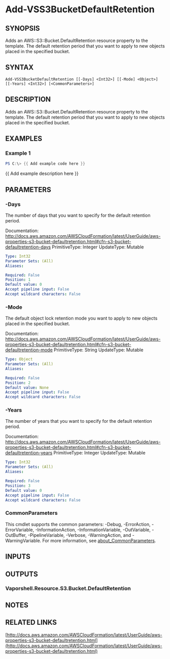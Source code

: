 # Add-VSS3BucketDefaultRetention

## SYNOPSIS
Adds an AWS::S3::Bucket.DefaultRetention resource property to the template.
The default retention period that you want to apply to new objects placed in the specified bucket.

## SYNTAX

```
Add-VSS3BucketDefaultRetention [[-Days] <Int32>] [[-Mode] <Object>] [[-Years] <Int32>] [<CommonParameters>]
```

## DESCRIPTION
Adds an AWS::S3::Bucket.DefaultRetention resource property to the template.
The default retention period that you want to apply to new objects placed in the specified bucket.

## EXAMPLES

### Example 1
```powershell
PS C:\> {{ Add example code here }}
```

{{ Add example description here }}

## PARAMETERS

### -Days
The number of days that you want to specify for the default retention period.

Documentation: http://docs.aws.amazon.com/AWSCloudFormation/latest/UserGuide/aws-properties-s3-bucket-defaultretention.html#cfn-s3-bucket-defaultretention-days
PrimitiveType: Integer
UpdateType: Mutable

```yaml
Type: Int32
Parameter Sets: (All)
Aliases:

Required: False
Position: 1
Default value: 0
Accept pipeline input: False
Accept wildcard characters: False
```

### -Mode
The default object lock retention mode you want to apply to new objects placed in the specified bucket.

Documentation: http://docs.aws.amazon.com/AWSCloudFormation/latest/UserGuide/aws-properties-s3-bucket-defaultretention.html#cfn-s3-bucket-defaultretention-mode
PrimitiveType: String
UpdateType: Mutable

```yaml
Type: Object
Parameter Sets: (All)
Aliases:

Required: False
Position: 2
Default value: None
Accept pipeline input: False
Accept wildcard characters: False
```

### -Years
The number of years that you want to specify for the default retention period.

Documentation: http://docs.aws.amazon.com/AWSCloudFormation/latest/UserGuide/aws-properties-s3-bucket-defaultretention.html#cfn-s3-bucket-defaultretention-years
PrimitiveType: Integer
UpdateType: Mutable

```yaml
Type: Int32
Parameter Sets: (All)
Aliases:

Required: False
Position: 3
Default value: 0
Accept pipeline input: False
Accept wildcard characters: False
```

### CommonParameters
This cmdlet supports the common parameters: -Debug, -ErrorAction, -ErrorVariable, -InformationAction, -InformationVariable, -OutVariable, -OutBuffer, -PipelineVariable, -Verbose, -WarningAction, and -WarningVariable. For more information, see [about_CommonParameters](http://go.microsoft.com/fwlink/?LinkID=113216).

## INPUTS

## OUTPUTS

### Vaporshell.Resource.S3.Bucket.DefaultRetention
## NOTES

## RELATED LINKS

[http://docs.aws.amazon.com/AWSCloudFormation/latest/UserGuide/aws-properties-s3-bucket-defaultretention.html](http://docs.aws.amazon.com/AWSCloudFormation/latest/UserGuide/aws-properties-s3-bucket-defaultretention.html)

